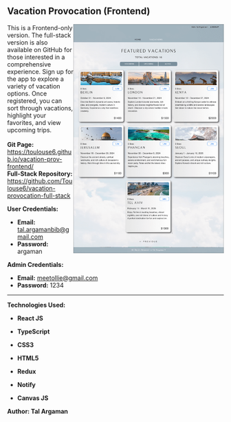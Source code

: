## Vacation Provocation (Frontend)

<img align="right" src="./src/Assets/vacation-prov-screenshot.png" alt="Vacation-prov-screenshot" width="350">

This is a Frontend-only version. The full-stack version is also available on GitHub for those interested in a comprehensive experience.
Sign up for the app to explore a variety of vacation options. Once registered, you can sort through vacations, highlight your favorites, and view upcoming trips. 
<br><br>
**Git Page:** 
<br>https://toulouse6.github.io/vacation-prov-frontend/
<br>
**Full-Stack Repository:**
<br>
https://github.com/Toulouse6/vacation-provocation-full-stack

**User Credentials:**
- **Email:** tal.argamanbib@gmail.com
- **Password:** argaman

**Admin Credentials:**
- **Email:** meetollie@gmail.com
- **Password:** 1234

---

**Technologies Used:**

- **React JS**
- **TypeScript**
- **CSS3**
- **HTML5**

- **Redux**
- **Notify**
- **Canvas JS**


**Author: Tal Argaman**
